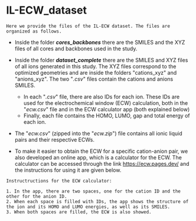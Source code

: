 # IL-ECW_dataset


```
Here we provide the files of the IL-ECW dataset. The files are organized as follows.
```


- Inside the folder ***cores_backbones*** there are the SMILES and the XYZ files of all cores and backbones used in the study.

- Inside the folder ***dataset_complete***  there are the SMILES and XYZ files of all ions generated in this study. The XYZ files correspond to the optimized geometries and are inside the folders  "cations_xyz" and "anions_xyz". The two "*.csv*" files contain the cations and anions SMILES.
	- In each "*.csv*" file, there are also IDs for each ion. These IDs are used for the electrochemical window (ECW) calculation, both in the "*ecw.csv*" file and in the ECW calculator app (both explained below)
	- Finally, each file contains the HOMO, LUMO, gap and total energy of each ion.

- The "*ecw.csv*" (zipped into the "*ecw.zip*") file contains all ionic liquid pairs and their respective ECWs.

- To make it easier to obtain the ECW for a specific cation-anion pair, we also developed an online app, which is a calculator for the ECW. The calculator can be accessed through the link https://ecw.pages.dev/ and the instructions for using it are given below.

```
Instructructions for the ECW calculator:

1. In the app, there are two spaces, one for the cation ID and the other for the anion ID.
2. When each space is filled with IDs, the app shows the structure of the ion and its HOMO and LUMO energies, as well as its SMILES.
3. When both spaces are filled, the ECW is also showed.
```